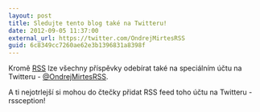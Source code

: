 ```yaml
---
layout: post
title: Sledujte tento blog také na Twitteru!
date: 2012-09-05 11:37:00
external_url: https://twitter.com/OndrejMirtesRSS
guid: 6c8349cc7260ae62e3b1396831a8398f
---
```


Kromě [RSS](/rss) lze všechny příspěvky odebírat také na speciálním účtu na Twitteru - [@OndrejMirtesRSS](https://twitter.com/OndrejMirtesRSS).

A ti nejotrlejší si mohou do čtečky přidat RSS feed toho účtu na Twitteru - rssception!
